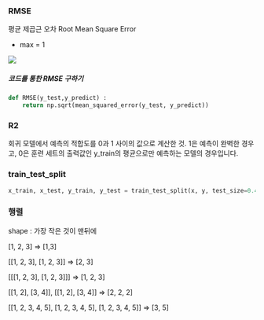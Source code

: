### RMSE

평균 제곱근 오차 Root Mean Square Error

- max = 1

![](https://wikimedia.org/api/rest_v1/media/math/render/svg/af4b2b4b785c08cab0bfdbb1eb4e3ab878753b04)

##### 코드를 통한 RMSE 구하기

```python
def RMSE(y_test,y_predict) :
    return np.sqrt(mean_squared_error(y_test, y_predict))
```



### R2

회귀 모델에서 예측의 적합도를 0과 1 사이의 값으로 계산한 것. 1은 예측이 완벽한 경우고, 0은 훈련 세트의 출력값인 y_train의 평균으로만 예측하는 모델의 경우입니다.



### train_test_split

```python
x_train, x_test, y_train, y_test = train_test_split(x, y, test_size=0.4, shuffle=False)
```



### 행렬

shape : 가장 작은 것이 맨뒤에

[1, 2, 3] => [1,3]

[[1, 2, 3], [1, 2, 3]] => [2, 3]

[[[1, 2, 3], [1, 2, 3]]] => [1, 2, 3]

[[1, 2], [3, 4]], [[1, 2], [3, 4]] => [2, 2, 2]

[[1, 2, 3, 4, 5], [1, 2, 3, 4, 5], [1, 2, 3, 4, 5]] => [3, 5]